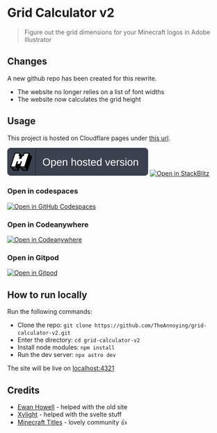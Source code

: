 # Grid Calculator v2
> Figure out the grid dimensions for your Minecraft logos in Adobe Illustrator

## Changes
A new github repo has been created for this rewrite.
* The website no longer relies on a list of font widths
* The website now calculates the grid height

## Usage
This project is hosted on Cloudflare pages under [this url](https://grid-calculator.theannoying.dev).

[![Open hosted version](/public/open_hosted_version.svg)](https://grid-calculator.theannoying.dev/)
[![Open in StackBlitz](https://developer.stackblitz.com/img/open_in_stackblitz.svg/)](https://stackblitz.com/github/TheAnnoying/grid-calculator-v2/)

### Open in codespaces 

[![Open in GitHub Codespaces](https://github.com/codespaces/badge.svg)](https://codespaces.new/TheAnnoying/grid-calculator-v2)

###  Open in Codeanywhere

 [![Open in Codeanywhere](https://codeanywhere.com/img/open-in-codeanywhere-btn.svg)](https://app.codeanywhere.com/#https://github.com/TheAnnoying/grid-calculator-v2)

###  Open in Gitpod

[![Open in Gitpod](https://gitpod.io/button/open-in-gitpod.svg)](https://gitpod.io/#github.com/TheAnnoying/grid-calculator-v2)


## How to run locally
Run the following commands:

* Clone the repo: `git clone https://github.com/TheAnnoying/grid-calculator-v2.git`
* Enter the directory: `cd grid-calculator-v2`
* Install node modules: `npm install`
* Run the dev server: `npx astro dev`

The site will be live on [localhost:4321](http://localhost:4321)

## Credits
* [Ewan Howell](https://ewanhowell.com/) - helped with the old site
* [Xylight](https://xylight.dev/) - helped with the svelte stuff
* [Minecraft Titles](https://mctitles.com/) - lovely community 👍